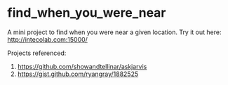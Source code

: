 find_when_you_were_near
=======================

A mini project to find when you were near a given location. Try it out here: http://intecolab.com:15000/


Projects referenced:

1. https://github.com/showandtellinar/askjarvis
2. https://gist.github.com/ryangray/1882525
